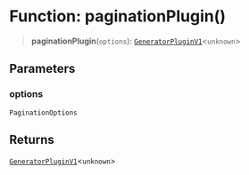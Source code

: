 # Function: paginationPlugin()

> **paginationPlugin**(`options`): [`GeneratorPluginV1`](../../generator/interfaces/GeneratorPluginV1.md)\<`unknown`\>

## Parameters

### options

`PaginationOptions`

## Returns

[`GeneratorPluginV1`](../../generator/interfaces/GeneratorPluginV1.md)\<`unknown`\>
